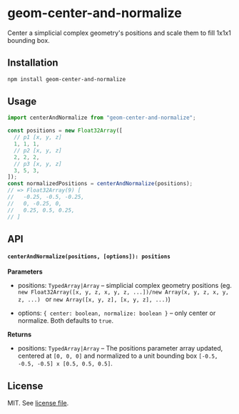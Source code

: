 # geom-center-and-normalize

Center a simplicial complex geometry's positions and scale them to fill 1x1x1 bounding box.

## Installation

```bash
npm install geom-center-and-normalize
```

## Usage

```js
import centerAndNormalize from "geom-center-and-normalize";

const positions = new Float32Array([
  // p1 [x, y, z]
  1, 1, 1,
  // p2 [x, y, z]
  2, 2, 2,
  // p3 [x, y, z]
  3, 5, 3,
]);
const normalizedPositions = centerAndNormalize(positions);
// => Float32Array(9) [
//   -0.25, -0.5, -0.25,
//   0, -0.25, 0,
//   0.25, 0.5, 0.25,
// ]
```

## API

#### `centerAndNormalize(positions, [options]): positions`

**Parameters**

- positions: `TypedArray|Array` – simplicial complex geometry positions (eg. `new Float32Array([x, y, z, x, y, z, ...])/new Array(x, y, z, x, y, z, ...) ` or `new Array([x, y, z], [x, y, z], ...)`)

- options: `{ center: boolean, normalize: boolean }` – only center or normalize. Both defaults to `true`.

**Returns**

- positions: `TypedArray|Array` – The positions parameter array updated, centered at `[0, 0, 0]` and normalized to a unit bounding box `[-0.5, -0.5, -0.5] x [0.5, 0.5, 0.5]`.

## License

MIT. See [license file](https://github.com/vorg/geom-center-and-normalize/blob/master/LICENSE.md).

